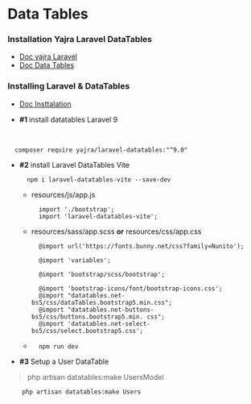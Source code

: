 Data Tables
===============================
### Installation Yajra Laravel DataTables

- [Doc yajra Laravel](https://yajrabox.com/docs/laravel-datatables/10.0/installation)
- [Doc Data Tables](https://datatables.net/)

### Installing Laravel & DataTables
- [Doc Insttalation](https://yajrabox.com/docs/laravel-datatables/10.0/quick-starter)
  
- **#1** install datatables Laravel 9
<br>
    
      composer require yajra/laravel-datatables:"^9.0"

- **#2** install Laravel DataTables Vite

        npm i laravel-datatables-vite --save-dev

    - resources/js/app.js

            import './bootstrap';
            import 'laravel-datatables-vite';

    - resources/sass/app.scss **or** resources/css/app.css


            @import url('https://fonts.bunny.net/css?family=Nunito');
    
            @import 'variables';
    
            @import 'bootstrap/scss/bootstrap';
    
            @import 'bootstrap-icons/font/bootstrap-icons.css';
            @import "datatables.net-bs5/css/dataTables.bootstrap5.min.css";
            @import "datatables.net-buttons-bs5/css/buttons.bootstrap5.min. css";
            @import 'datatables.net-select-bs5/css/select.bootstrap5.css';

    - 
            npm run dev

- **#3** Setup a User DataTable
>php artisan datatables:make UsersModel

        php artisan datatables:make Users
